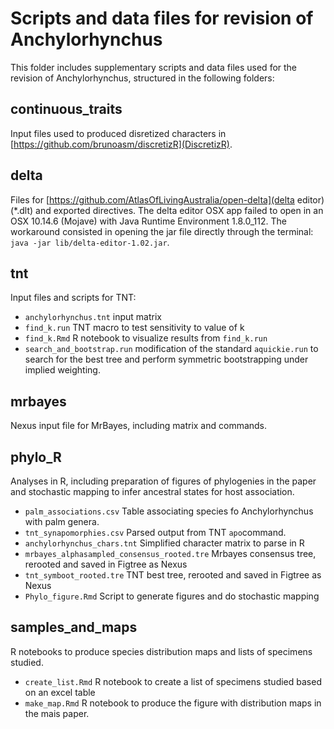 # Scripts and data files for revision of **Anchylorhynchus**

This folder includes supplementary scripts and data files used for the revision of Anchylorhynchus, structured in the following folders:

## continuous_traits

Input files used to produced disretized characters in [https://github.com/brunoasm/discretizR](DiscretizR).


## delta

Files for [https://github.com/AtlasOfLivingAustralia/open-delta](delta editor) (*.dlt) and exported directives. 
The delta editor OSX app failed to open in an OSX 10.14.6 (Mojave) with Java Runtime Environment 1.8.0_112. The workaround consisted in opening the jar file directly through the terminal: `java -jar lib/delta-editor-1.02.jar`.

## tnt

Input files and scripts for TNT:
- `anchylorhynchus.tnt` input matrix 
- `find_k.run` TNT macro to test sensitivity to value of k
- `find_k.Rmd` R notebook to visualize results from `find_k.run`
- `search_and_bootstrap.run` modification of the standard `aquickie.run` to search for the best tree and perform symmetric bootstrapping under implied weighting.

## mrbayes

Nexus input file for MrBayes, including matrix and commands.

## phylo_R

Analyses in R, including preparation of figures of phylogenies in the paper and stochastic mapping to infer ancestral states for host association.

- `palm_associations.csv` Table associating species fo Anchylorhynchus with palm genera.
- `tnt_synapomorphies.csv` Parsed output from TNT `apo`command. 
- `anchylorhynchus_chars.tnt` Simplified character matrix to parse in R
- `mrbayes_alphasampled_consensus_rooted.tre` Mrbayes consensus tree, rerooted and saved in Figtree as Nexus
- `tnt_symboot_rooted.tre` TNT best tree, rerooted and saved in Figtree as Nexus
- `Phylo_figure.Rmd` Script to generate figures and do stochastic mapping

## samples_and_maps

R notebooks to produce species distribution maps and lists of specimens studied.

- `create_list.Rmd` R notebook to create a list of specimens studied based on an excel table
- `make_map.Rmd` R notebook to produce the figure with distribution maps in the mais paper.


